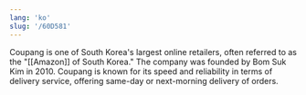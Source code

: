 ```yaml
---
lang: 'ko'
slug: '/60D581'
---
```


Coupang is one of South Korea's largest online retailers, often referred to as the "[[Amazon]] of South Korea." The company was founded by Bom Suk Kim in 2010. Coupang is known for its speed and reliability in terms of delivery service, offering same-day or next-morning delivery of orders.

